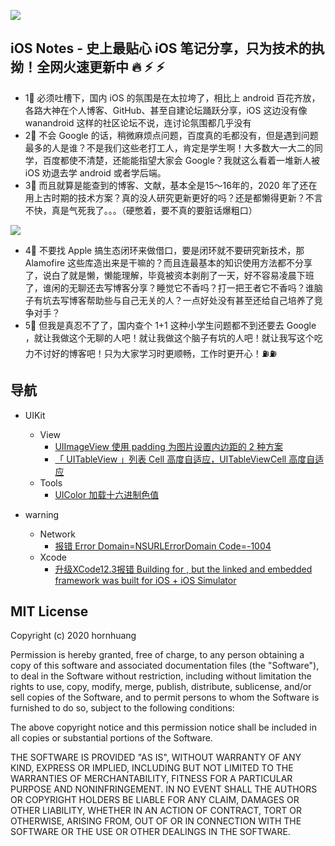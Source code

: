 ![](https://github.com/hornhuang/PictureRepository/blob/master/ios_notes/og__fodnljjkwl6y.png)

## iOS Notes - 史上最贴心 iOS 笔记分享，只为技术的执拗！全网火速更新中 🔥 ⚡️ ⚡️
- 1⃣️ 必须吐槽下，国内 iOS 的氛围是在太拉垮了，相比上 android 百花齐放，各路大神在个人博客、GitHub、甚至自建论坛踊跃分享，iOS 这边没有像 wanandroid 这样的社区论坛不说，连讨论氛围都几乎没有
- 2⃣️ 不会 Google 的话，稍微麻烦点问题，百度真的毛都没有，但是遇到问题最多的人是谁？不是我们这些老打工人，肯定是学生啊！大多数大一大二的同学，百度都使不清楚，还能能指望大家会 Google？我就这么看着一堆新人被 iOS 劝退去学 android 或者学后端。
- 3⃣️ 而且就算是能查到的博客、文献，基本全是15～16年的，2020 年了还在用上古时期的技术方案？真的没人研究更新更好的吗？还是都懒得更新？不言不快，真是气死我了。。。（硬憋着，要不真的要脏话爆粗口）

![](https://github.com/hornhuang/PictureRepository/blob/master/ios_notes/opensource.jpg)

- 4⃣️ 不要找 Apple 搞生态闭环来做借口，要是闭环就不要研究新技术，那 Alamofire 这些库造出来是干嘛的？而且连最基本的知识使用方法都不分享了，说白了就是懒，懒能理解，毕竟被资本剥削了一天，好不容易凌晨下班了，谁闲的无聊还去写博客分享？睡觉它不香吗？打一把王者它不香吗？谁脑子有坑去写博客帮助些与自己无关的人？一点好处没有甚至还给自己培养了竞争对手？
- 5⃣️ 但我是真忍不了了，国内查个 1+1 这种小学生问题都不到还要去 Google ，就让我做这个无聊的人吧！就让我做这个脑子有坑的人吧！就让我写这个吃力不讨好的博客吧！只为大家学习时更顺畅，工作时更开心！⛽️⛽️

## 导航

- UIKit
  - View
    - [UIImageView 使用 padding 为图片设置内边距的 2 种方案](https://github.com/Knowledge-Precipitation-Tribe/ios_notes/tree/main/UIKit/view/UIImageView%20%E4%BD%BF%E7%94%A8%20padding%20%E4%B8%BA%E5%9B%BE%E7%89%87%E8%AE%BE%E7%BD%AE%E5%86%85%E8%BE%B9%E8%B7%9D%E7%9A%84%202%20%E7%A7%8D%E6%96%B9%E6%A1%88)
    - [「 UITableView 」列表 Cell 高度自适应，UITableViewCell 高度自适应](https://github.com/Knowledge-Precipitation-Tribe/ios_notes/tree/main/UIKit/view/%E3%80%8C%20UITableView%20%E3%80%8D%E5%88%97%E8%A1%A8%20Cell%20%E9%AB%98%E5%BA%A6%E8%87%AA%E9%80%82%E5%BA%94%EF%BC%8CUITableViewCell%20%E9%AB%98%E5%BA%A6%E8%87%AA%E9%80%82%E5%BA%94)
  - Tools
    - [UIColor 加载十六进制色值](https://github.com/Knowledge-Precipitation-Tribe/ios_notes/tree/main/UIKit/tools/UIColor%20%E5%8A%A0%E8%BD%BD%E5%8D%81%E5%85%AD%E8%BF%9B%E5%88%B6%E8%89%B2%E5%80%BC)

- warning
  - Network
    - [报错 Error Domain=NSURLErrorDomain Code=-1004](https://github.com/Knowledge-Precipitation-Tribe/ios_notes/tree/main/%E5%B8%B8%E8%A7%81%E9%94%99%E8%AF%AF/%E7%BD%91%E7%BB%9C/%E6%8A%A5%E9%94%99%20Error%20Domain%3DNSURLErrorDomain%20Code%3D-1004)
  - Xcode
    - [升级XCode12.3报错 Building for , but the linked and embedded framework was built for iOS + iOS Simulator](https://github.com/Knowledge-Precipitation-Tribe/ios_notes/tree/main/%E5%B8%B8%E8%A7%81%E9%94%99%E8%AF%AF/XCode/%E5%8D%87%E7%BA%A7XCode12.3%E6%8A%A5%E9%94%99%20Building%20for%20%2C%20but%20the%20linked%20and%20embedded%20framework%20was%20built%20for%20iOS%20%2B%20iOS%20Simulator)

## MIT License

Copyright (c) 2020 hornhuang

Permission is hereby granted, free of charge, to any person obtaining a copy
of this software and associated documentation files (the "Software"), to deal
in the Software without restriction, including without limitation the rights
to use, copy, modify, merge, publish, distribute, sublicense, and/or sell
copies of the Software, and to permit persons to whom the Software is
furnished to do so, subject to the following conditions:

The above copyright notice and this permission notice shall be included in all
copies or substantial portions of the Software.

THE SOFTWARE IS PROVIDED "AS IS", WITHOUT WARRANTY OF ANY KIND, EXPRESS OR
IMPLIED, INCLUDING BUT NOT LIMITED TO THE WARRANTIES OF MERCHANTABILITY,
FITNESS FOR A PARTICULAR PURPOSE AND NONINFRINGEMENT. IN NO EVENT SHALL THE
AUTHORS OR COPYRIGHT HOLDERS BE LIABLE FOR ANY CLAIM, DAMAGES OR OTHER
LIABILITY, WHETHER IN AN ACTION OF CONTRACT, TORT OR OTHERWISE, ARISING FROM,
OUT OF OR IN CONNECTION WITH THE SOFTWARE OR THE USE OR OTHER DEALINGS IN THE
SOFTWARE.

